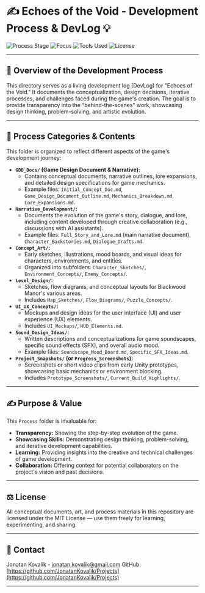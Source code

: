 # ✍️ Echoes of the Void - Development Process & DevLog 💡

![Process Stage](https://img.shields.io/badge/Process%20Stage-Ongoing%20Documentation-purple.svg?style=flat)
![Focus](https://img.shields.io/badge/Focus-Narrative%20%7C%20Concept%20%7C%20Design-yellow.svg?style=flat)
![Tools Used](https://img.shields.io/badge/Tools-Unity%20(Concepts)%20%7C%20Design%20Tools-informational.svg?style=flat)
![License](https://img.shields.io/github/license/JonatanKovalik/Projects?style=flat)

---

## 📜 Overview of the Development Process

This directory serves as a living development log (DevLog) for "Echoes of the Void." It documents the conceptualization, design decisions, iterative processes, and challenges faced during the game's creation. The goal is to provide transparency into the "behind-the-scenes" work, showcasing design thinking, problem-solving, and artistic evolution.

---

## 📂 Process Categories & Contents

This folder is organized to reflect different aspects of the game's development journey:

* **`GDD_Docs/` (Game Design Document & Narrative):**
    * Contains conceptual documents, narrative outlines, lore expansions, and detailed design specifications for game mechanics.
    * Example files: `Initial_Concept_Doc.md`, `Game_Design_Document_Outline.md`, `Mechanics_Breakdown.md`, `Lore_Expansions.md`.
* **`Narrative_Development/`:**
    * Documents the evolution of the game's story, dialogue, and lore, including content developed through creative collaboration (e.g., discussions with AI assistants).
    * Example files: `Full_Story_and_Lore.md` (main narrative document), `Character_Backstories.md`, `Dialogue_Drafts.md`.
* **`Concept_Art/`:**
    * Early sketches, illustrations, mood boards, and visual ideas for characters, environments, and entities.
    * Organized into subfolders: `Character_Sketches/`, `Environment_Concepts/`, `Enemy_Concepts/`.
* **`Level_Design/`:**
    * Sketches, flow diagrams, and conceptual layouts for Blackwood Manor's various areas.
    * Includes `Map_Sketches/`, `Flow_Diagrams/`, `Puzzle_Concepts/`.
* **`UI_UX_Concepts/`:**
    * Mockups and design ideas for the user interface (UI) and user experience (UX) elements.
    * Includes `UI_Mockups/`, `HUD_Elements.md`.
* **`Sound_Design_Ideas/`:**
    * Written descriptions and conceptualizations for game soundscapes, specific sound effects (SFX), and overall audio mood.
    * Example files: `Soundscape_Mood_Board.md`, `Specific_SFX_Ideas.md`.
* **`Project_Snapshots/` (or `Progress_Screenshots`):**
    * Screenshots or short video clips from early Unity prototypes, showcasing basic mechanics or environment blocking.
    * Includes `Prototype_Screenshots/`, `Current_Build_Highlights/`.

---

## ✍️ Purpose & Value

This `Process` folder is invaluable for:

* **Transparency:** Showing the step-by-step evolution of the game.
* **Showcasing Skills:** Demonstrating design thinking, problem-solving, and iterative development capabilities.
* **Learning:** Providing insights into the creative and technical challenges of game development.
* **Collaboration:** Offering context for potential collaborators on the project's vision and past decisions.

---

## ⚖️ License

All conceptual documents, art, and process materials in this repository are licensed under the MIT License — use them freely for learning, experimenting, and sharing.

---

## 📧 Contact

Jonatan Kovalik - jonatan.kovalik@gmail.com
GitHub: [https://github.com/JonatanKovalik/Projects](https://github.com/JonatanKovalik/Projects)

---
